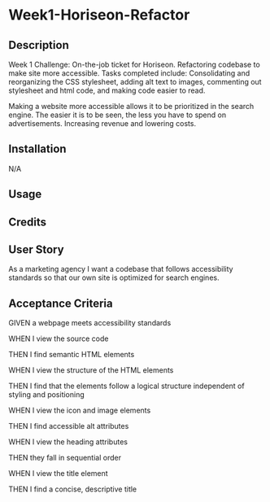 # Week1-Horiseon-Refactor

## Description

Week 1 Challenge: On-the-job ticket for Horiseon. Refactoring codebase to make site more accessible. 
Tasks completed include: Consolidating and reorganizing the CSS stylesheet, adding alt text to images, commenting out stylesheet and html code, and making code easier to read.

Making a website more accessible allows it to be prioritized in the search engine. The easier it is to be seen, the less you have to spend on advertisements. Increasing revenue and lowering costs.

## Installation

N/A

## Usage

## Credits


## User Story

As a marketing agency I want a codebase that follows accessibility standards so that our own site is optimized for search engines.

## Acceptance Criteria

GIVEN a webpage meets accessibility standards

WHEN I view the source code

THEN I find semantic HTML elements

WHEN I view the structure of the HTML elements

THEN I find that the elements follow a logical structure independent of styling and positioning

WHEN I view the icon and image elements

THEN I find accessible alt attributes

WHEN I view the heading attributes

THEN they fall in sequential order

WHEN I view the title element

THEN I find a concise, descriptive title

